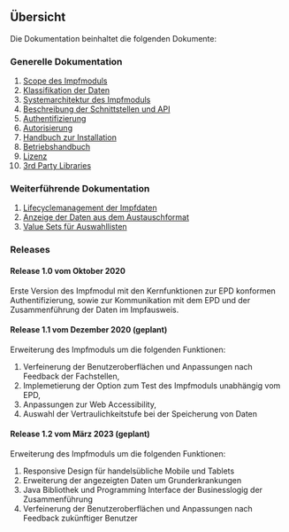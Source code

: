 ## Übersicht

Die Dokumentation beinhaltet die folgenden Dokumente:

### Generelle Dokumentation

1. [Scope des Impfmoduls](./01_Scope.md)
2. [Klassifikation der Daten](./02_Data.md)
3. [Systemarchitektur des Impfmoduls](./03_Architecture.md)
4. [Beschreibung der Schnittstellen und API](./04_Interfaces.md)
5. [Authentifizierung](./05_Authentication.md)
6. [Autorisierung](./06_Authorization.md)
7. [Handbuch zur Installation](./07_Installation.md)
8. [Betriebshandbuch](./08_Operation.md)
9. [Lizenz](./09_License.md)
9. [3rd Party Libraries](./10_Libraries.md)


### Weiterführende Dokumentation

1. [Lifecyclemanagement der Impfdaten](./101_Lifecycle.md)
2. [Anzeige der Daten aus dem Austauschformat](./102_VACD.md)
3. [Value Sets für Auswahllisten](./103_ValueSets.md)

### Releases

#### Release 1.0 vom Oktober 2020

Erste Version des Impfmodul mit den Kernfunktionen zur EPD konformen Authentifizierung, sowie zur Kommunikation 
mit dem EPD und der Zusammenführung der Daten im Impfausweis. 

#### Release 1.1 vom Dezember 2020 (geplant)

Erweiterung des Impfmoduls um die folgenden Funktionen: 

1. Verfeinerung der Benutzeroberflächen und Anpassungen nach Feedback der Fachstellen, 
2. Implemetierung der Option zum Test des Impfmoduls unabhängig vom EPD, 
3. Anpassungen zur Web Accessibility, 
4. Auswahl der Vertraulichkeitstufe bei der Speicherung von Daten

#### Release 1.2 vom März 2023 (geplant)

Erweiterung des Impfmoduls um die folgenden Funktionen: 

1. Responsive Design für handelsübliche Mobile und Tablets 
2. Erweiterung der angezeigten Daten um Grunderkrankungen 
3. Java Bibliothek und Programming Interface der Businesslogig der Zusammenführung
4. Verfeinerung der Benutzeroberflächen und Anpassungen nach Feedback zukünftiger Benutzer 


